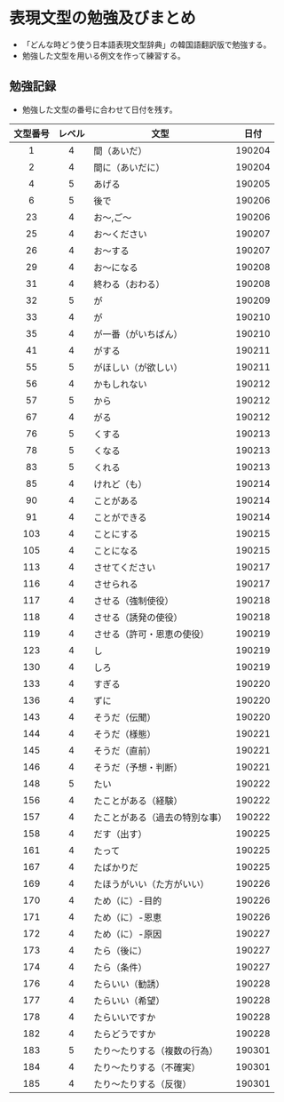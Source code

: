 # 表現文型の勉強及びまとめ

- 「どんな時どう使う日本語表現文型辞典」の韓国語翻訳版で勉強する。
- 勉強した文型を用いる例文を作って練習する。

## 勉強記録

- 勉強した文型の番号に合わせて日付を残す。

 文型番号 | レベル | 文型             |  日付  
 :-----: | :----: | --------------- | :----: 
 1 | 4 | 間（あいだ） | 190204 
 2 | 4 | 間に（あいだに） | 190204 
 4 | 5 | あげる | 190205
 6 | 5 | 後で | 190206
 23 | 4 | お～,ご～ | 190206
 25 | 4 | お～ください | 190207
 26 | 4 | お～する | 190207
 29 | 4 | お～になる | 190208
 31 | 4 | 終わる（おわる） | 190208
 32 | 5 | が | 190209
 33 | 4 | が | 190210
 35 | 4 | が一番（がいちばん）| 190210
 41 | 4 | がする | 190211
 55 | 5 | がほしい（が欲しい） | 190211
 56 | 4 | かもしれない | 190212
 57 | 5 | から | 190212
 67 | 4 | がる | 190212
 76 | 5 | くする | 190213
 78 | 5 | くなる | 190213
 83 | 5 | くれる | 190213
 85 | 4 | けれど（も） | 190214
 90 | 4 | ことがある | 190214
 91 | 4 | ことができる | 190214
 103 | 4 | ことにする | 190215
 105 | 4 | ことになる | 190215
 113 | 4 | させてください | 190217
 116 | 4 | させられる | 190217
 117 | 4 | させる（強制使役） | 190218
 118 | 4 | させる（誘発の使役） | 190218
 119 | 4 | させる（許可・恩恵の使役） | 190219
 123 | 4 | し | 190219
 130 | 4 | しろ | 190219
 133 | 4 | すぎる | 190220
 136 | 4 | ずに | 190220
 143 | 4 | そうだ（伝聞） | 190220
 144 | 4 | そうだ（様態） | 190221
 145 | 4 | そうだ（直前） | 190221
 146 | 4 | そうだ（予想・判断） | 190221
 148 | 5 | たい | 190222
 156 | 4 | たことがある（経験） | 190222
 157 | 4 | たことがある（過去の特別な事） | 190222
 158 | 4 | だす（出す） | 190225
 161 | 4 | たって | 190225
 167 | 4 | たばかりだ | 190225
 169 | 4 | たほうがいい（た方がいい） | 190226
 170 | 4 | ため（に）-目的 | 190226
 171 | 4 | ため（に）-恩恵 | 190226
 172 | 4 | ため（に）-原因 | 190227
 173 | 4 | たら（後に） | 190227
 174 | 4 | たら（条件） | 190227
 176 | 4 | たらいい（勧誘） | 190228
 177 | 4 | たらいい（希望） | 190228
 178 | 4 | たらいいですか | 190228
 182 | 4 | たらどうですか | 190228
 183 | 5 | たり～たりする（複数の行為） | 190301
 184 | 4 | たり～たりする（不確実） | 190301
 185 | 4 | たり～たりする（反復） | 190301
